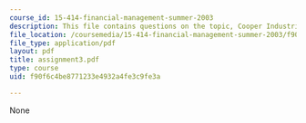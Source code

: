 ```yaml
---
course_id: 15-414-financial-management-summer-2003
description: This file contains questions on the topic, Cooper Industries, Inc.
file_location: /coursemedia/15-414-financial-management-summer-2003/f90f6c4be8771233e4932a4fe3c9fe3a_assignment3.pdf
file_type: application/pdf
layout: pdf
title: assignment3.pdf
type: course
uid: f90f6c4be8771233e4932a4fe3c9fe3a

---
```

None